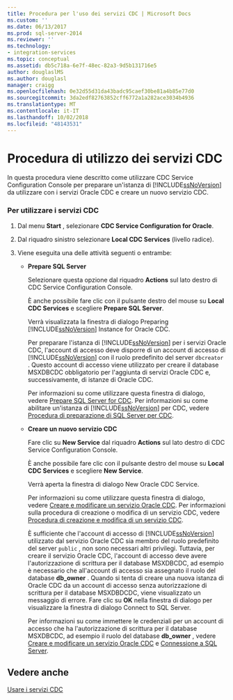 ```yaml
---
title: Procedura per l'uso dei servizi CDC | Microsoft Docs
ms.custom: ''
ms.date: 06/13/2017
ms.prod: sql-server-2014
ms.reviewer: ''
ms.technology:
- integration-services
ms.topic: conceptual
ms.assetid: db5c718a-6e7f-48ec-82a3-9d5b131716e5
author: douglaslMS
ms.author: douglasl
manager: craigg
ms.openlocfilehash: 0e32d55d31da43badc95caef30be81a4b85e77d0
ms.sourcegitcommit: 3da2edf82763852cff6772a1a282ace3034b4936
ms.translationtype: MT
ms.contentlocale: it-IT
ms.lasthandoff: 10/02/2018
ms.locfileid: "48143531"
---
```

# <a name="how-to-work-with-cdc-services"></a>Procedura di utilizzo dei servizi CDC
  In questa procedura viene descritto come utilizzare CDC Service Configuration Console per preparare un'istanza di [!INCLUDE[ssNoVersion](../../includes/ssnoversion-md.md)] da utilizzare con i servizi Oracle CDC e creare un nuovo servizio CDC.  
  
### <a name="to-work-with-cdc-services"></a>Per utilizzare i servizi CDC  
  
1.  Dal menu **Start** , selezionare **CDC Service Configuration for Oracle**.  
  
2.  Dal riquadro sinistro selezionare **Local CDC Services** (livello radice).  
  
3.  Viene eseguita una delle attività seguenti o entrambe:  
  
    -   **Prepare SQL Server**  
  
         Selezionare questa opzione dal riquadro **Actions** sul lato destro di CDC Service Configuration Console.  
  
         È anche possibile fare clic con il pulsante destro del mouse su **Local CDC Services** e scegliere **Prepare SQL Server**.  
  
         Verrà visualizzata la finestra di dialogo Preparing [!INCLUDE[ssNoVersion](../../includes/ssnoversion-md.md)] Instance for Oracle CDC.  
  
         Per preparare l'istanza di [!INCLUDE[ssNoVersion](../../includes/ssnoversion-md.md)] per i servizi Oracle CDC, l'account di accesso deve disporre di un account di accesso di [!INCLUDE[ssNoVersion](../../includes/ssnoversion-md.md)] con il ruolo predefinito del server `dbcreator` . Questo account di accesso viene utilizzato per creare il database MSXDBCDC obbligatorio per l'aggiunta di servizi Oracle CDC e, successivamente, di istanze di Oracle CDC.  
  
         Per informazioni su come utilizzare questa finestra di dialogo, vedere [Prepare SQL Server for CDC](prepare-sql-server-for-cdc.md). Per informazioni su come abilitare un'istanza di [!INCLUDE[ssNoVersion](../../includes/ssnoversion-md.md)] per CDC, vedere [Procedura di preparazione di SQL Server per CDC](how-to-prepare-sql-server-for-cdc.md).  
  
    -   **Creare un nuovo servizio CDC**  
  
         Fare clic su **New Service** dal riquadro **Actions** sul lato destro di CDC Service Configuration Console.  
  
         È anche possibile fare clic con il pulsante destro del mouse su **Local CDC Services** e scegliere **New Service**.  
  
         Verrà aperta la finestra di dialogo New Oracle CDC Service.  
  
         Per informazioni su come utilizzare questa finestra di dialogo, vedere [Creare e modificare un servizio Oracle CDC](create-and-edit-an-oracle-cdc-service.md). Per informazioni sulla procedura di creazione o modifica di un servizio CDC, vedere [Procedura di creazione e modifica di un servizio CDC](how-to-create-and-edit-a-cdc-service.md).  
  
         È sufficiente che l'account di accesso di [!INCLUDE[ssNoVersion](../../includes/ssnoversion-md.md)] utilizzato dal servizio Oracle CDC sia membro del ruolo predefinito del server `public` , non sono necessari altri privilegi. Tuttavia, per creare il servizio Oracle CDC, l'account di accesso deve avere l'autorizzazione di scrittura per il database MSXDBCDC, ad esempio è necessario che all'account di accesso sia assegnato il ruolo del database **db_owner** . Quando si tenta di creare una nuova istanza di Oracle CDC da un account di accesso senza autorizzazione di scrittura per il database MSXDBDCDC, viene visualizzato un messaggio di errore. Fare clic su **OK** nella finestra di dialogo per visualizzare la finestra di dialogo Connect to SQL Server.  
  
         Per informazioni su come immettere le credenziali per un account di accesso che ha l'autorizzazione di scrittura per il database MSXDBCDC, ad esempio il ruolo del database **db_owner** , vedere [Creare e modificare un servizio Oracle CDC](create-and-edit-an-oracle-cdc-service.md) e [Connessione a SQL Server](connection-to-sql-server.md).  
  
## <a name="see-also"></a>Vedere anche  
 [Usare i servizi CDC](work-with-cdc-services.md)  
  
  
